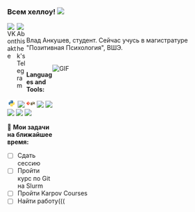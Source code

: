 ### Всем хеллоу! <img src="https://media.giphy.com/media/hvRJCLFzcasrR4ia7z/giphy.gif" width="25px">
<a href="https://vk.com/id370061250">
  <img align="left" alt="VKontakte" width="22px" src="https://cdn.jsdelivr.net/npm/simple-icons@v3/icons/vk.svg" />
</a>
<a href="https://t.me/tiredint">
  <img align="left" alt="Abhishek's Telegram" width="22px" src="https://cdn.jsdelivr.net/npm/simple-icons@v3/icons/telegram.svg" />
</a>

<br />

Влад Анкушев, студент. Сейчас учусь в магистратуре "Позитивная Психология", ВШЭ. 

<br />

<img align="right" alt="GIF" src="https://www.meme-arsenal.com/memes/f842a02bd62eceb0e19a39d613d7da3c.jpg" width="400" height="280" />
  
**Languages and Tools:**  

<code><img height="20" src="https://raw.githubusercontent.com/github/explore/80688e429a7d4ef2fca1e82350fe8e3517d3494d/topics/python/python.png"></code>
<code><img height="20" 
src="https://airflow.apache.org/docs/apache-airflow/stable/_images/pin_large.png"></code>
<code><img height="20" src="https://raw.githubusercontent.com/github/explore/80688e429a7d4ef2fca1e82350fe8e3517d3494d/topics/git/git.png"></code>
<code><img height="20" 
src="https://w7.pngwing.com/pngs/550/631/png-transparent-command-line-interface-hackathon-linux-macos-macbook-angle-electronics-rectangle.png"></code>
<code><img height="20" 
src="https://upload.wikimedia.org/wikipedia/commons/0/0e/Clickhouse.png"></code>
<code><img height="20" 
src="https://upload.wikimedia.org/wikipedia/commons/2/29/Postgresql_elephant.svg"></code>
<code><img height="20" 
src="https://336118.selcdn.ru/Gutsy-Culebra/products/Tableau-Desktop-Logo.svg"></code>
<code><img height="20" 
src="https://avatars.githubusercontent.com/u/10746780?s=280&v=4"></code>

🚧 **Мои задачи на ближайшее время:**
<!-- TODO-IST:START -->
* [ ] Сдать сессию
* [ ] Пройти курс по Git на Slurm
* [ ] Пройти Karpov Courses      
* [ ] Найти работу(((
<!-- TODO-IST:END -->
